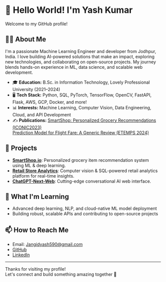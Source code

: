 # 👋 Hello World! I'm Yash Kumar

Welcome to my GitHub profile!

## 🙋‍♂️ About Me

I'm a passionate Machine Learning Engineer and developer from Jodhpur, India. I love building AI-powered solutions that make an impact, exploring new technologies, and collaborating on open-source projects. My journey blends hands-on experience in ML, data science, and scalable web development.

- 🎓 **Education:** B.Sc. in Information Technology, Lovely Professional University (2021–2024)
- 🖥️ **Tech Stack:** Python, SQL, PyTorch, TensorFlow, OpenCV, FastAPI, Flask, AWS, GCP, Docker, and more!
- 📊 **Interests:** Machine Learning, Computer Vision, Data Engineering, Cloud, and API Development
- ✍️ **Publications:** [SmartShop: Personalized Grocery Recommendations (ICONIC2023)](https://github.com/yss107/SmartShop.io)  
  [Prediction Model for Flight Fare: A Generic Review (ETEMPS 2024)](https://github.com/yss107)

## 🚀 Projects

- [**SmartShop.io**](https://github.com/yss107/SmartShop.io): Personalized grocery item recommendation system using ML & deep learning.
- [**Retail Store Analytics**](https://github.com/yss107): Computer vision & SQL-powered retail analytics platform for real-time insights.
- [**ChatGPT-Next-Web**](https://github.com/yss107/ChatGPT-Next-Web): Cutting-edge conversational AI web interface.

## 🌱 What I'm Learning

- Advanced deep learning, NLP, and cloud-native ML model deployment
- Building robust, scalable APIs and contributing to open-source projects

## 📫 How to Reach Me

- Email: Jangidyash590@gmail.com
- [GitHub](https://github.com/yss107)
- [LinkedIn](https://www.linkedin.com/in/YOUR-LINKEDIN)

---

Thanks for visiting my profile!  
Let's connect and build something amazing together 🚀
